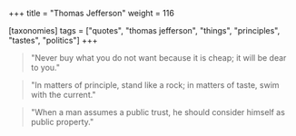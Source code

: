 +++
title = "Thomas Jefferson"
weight = 116

[taxonomies]
tags = ["quotes", "thomas jefferson", "things", "principles", "tastes",
"politics"]
+++

> "Never buy what you do not want because it is cheap; it will be dear to
> you."

> "In matters of principle, stand like a rock; in matters of taste, swim with
> the current."

> "When a man assumes a public trust, he should consider himself as public
> property."

